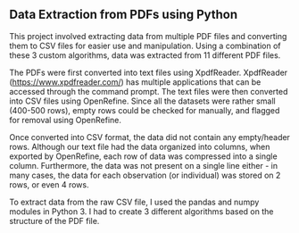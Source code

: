 ## Data Extraction from PDFs using Python

This project involved extracting data from multiple PDF files and converting them to CSV files for easier use and manipulation. Using a combination of these 3 custom algorithms, data was extracted from 11 different PDF files.

The PDFs were first converted into text files using XpdfReader. XpdfReader (https://www.xpdfreader.com/) has multiple applications that can be accessed through the command prompt. The text files were then converted into CSV files using OpenRefine. Since all the datasets were rather small (400-500 rows), empty rows could be checked for manually, and flagged for removal using OpenRefine.

Once converted into CSV format, the data did not contain any empty/header rows. Although our text file had the data organized into columns, when exported by OpenRefine, each row of data was compressed into a single column. Furthermore, the data was not present on a single line either - in many cases, the data for each observation (or individual) was stored on 2 rows, or even 4 rows.

To extract data from the raw CSV file, I used the pandas and numpy modules in Python 3. I had to create 3 different algorithms based on the structure of the PDF file.